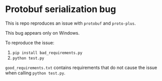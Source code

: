 # Protobuf serialization bug

This is repo reproduces an issue with `protobuf` and `proto-plus`.

This bug appears only on Windows.

To reproduce the issue:

1. `pip install bad_requirements.py`
2. `python test.py`

`good_requirements.txt` contains requirements that do not cause the issue when calling `python test.py`.
